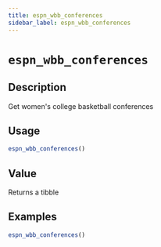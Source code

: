 ```yaml
---
title: espn_wbb_conferences
sidebar_label: espn_wbb_conferences
---
```

# `espn_wbb_conferences`


## Description

Get women's college basketball conferences


## Usage

```r
espn_wbb_conferences()
```

## Value

Returns a tibble


## Examples

```r
espn_wbb_conferences()
```
